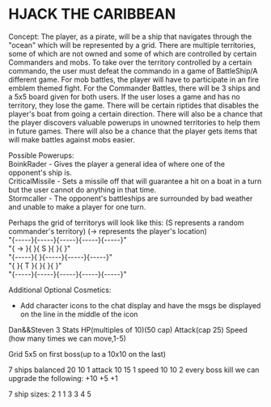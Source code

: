 # HJACK THE CARIBBEAN

Concept:  The player, as a pirate, will be a ship that navigates through the "ocean" which will be represented by a grid. There are multiple territories, some of which are not owned and some of which are controlled by certain Commanders and mobs. To take over the territory controlled by a certain commando, the user must defeat the commando in a game of BattleShip/A different game. For mob battles, the player will have to participate in an fire emblem themed fight. For the Commander Battles, there will be 3 ships and a 5x5 board given for both users. If the user loses a game and has no territory, they lose the game. There will be certain riptides that disables the player's boat from going a certain direction. There will also be a chance that the player discovers valuable powerups in unowned territories to help them in future games. There will also be a chance that the player gets items that will make battles against mobs easier. 

Possible Powerups: <br />
BoinkRader - Gives the player a general idea of where one of the opponent's ship is. <br />
CriticalMissile - Sets a missile off that will guarantee a hit on a boat in a turn but the user cannot do anything in that time.  <br />
Stormcaller - The opponent's battleships are surrounded by bad weather and unable to make a player for one turn. <br />

Perhaps the grid of territorys will look like this: (S represents a random commander's territory) (-> represents the player's location)
<br />
"{-----}{-----}{-----}{-----}{-----}" <br />
"{  -> }{     }{  S  }{     }{     }" <br />
"{-----}{     }{-----}{-----}{-----}" <br />
"{     }{  T  }{     }{     }{     }" <br />
"{-----}{-----}{-----}{-----}{-----}" <br />

Additional Optional Cosmetics: 
- Add character icons to the chat display and have the msgs be displayed on the line in the middle of the icon

Dan&&Steven
3 Stats
HP(multiples of 10)(50 cap)
Attack(cap 25)
Speed (how many times we can move,1-5)

Grid 5x5 on first boss(up to a 10x10 on the last)

7 ships
balanced
20
10
1
attack
10
15
1
speed
10
10
2
every boss kill we can upgrade the following:
+10
+5
+1

7 ship sizes:
2
1
1
3
3
4
5

